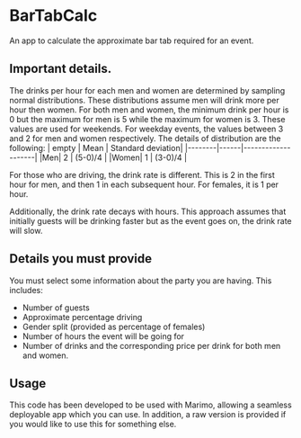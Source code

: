 # BarTabCalc
An app to calculate the approximate bar tab required for an event.

## Important details.
The drinks per hour for each men and women are determined by sampling normal distributions. These distributions assume men will drink more per hour then women. For both men and women, the minimum drink per hour is 0 but the maximum for men is 5 while the maximum for women is 3. These values are used for weekends.  For weekday events, the values between 3 and 2 for men and women respectively. The  details of distribution are the following:
|  empty | Mean | Standard deviation|
|--------|------|--------------------|
|Men| 2    | (5-0)/4 |
|Women| 1  | (3-0)/4 |

For those who are driving, the drink rate is different.  This is 2 in the first hour for men, and then 1 in each subsequent hour. For females, it is 1 per hour.

Additionally, the drink rate decays with hours. This approach assumes that initially guests will be drinking faster but as the event goes on, the drink rate will slow.

## Details you must provide
You must select some information about the party you are having. This includes:
* Number of guests
* Approximate percentage driving
* Gender split (provided as percentage of females)
* Number of hours the event will be going for
* Number of drinks and the corresponding price per drink for both men and women.

## Usage
This code has been developed to be used with Marimo, allowing a seamless deployable app which you can use. In addition, a raw version is provided if you would like to use this for something else.

